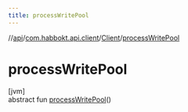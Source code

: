 ```yaml
---
title: processWritePool
---
```

//[api](../../../index.html)/[com.habbokt.api.client](../index.html)/[Client](index.html)/[processWritePool](process-write-pool.html)



# processWritePool



[jvm]\
abstract fun [processWritePool](process-write-pool.html)()




